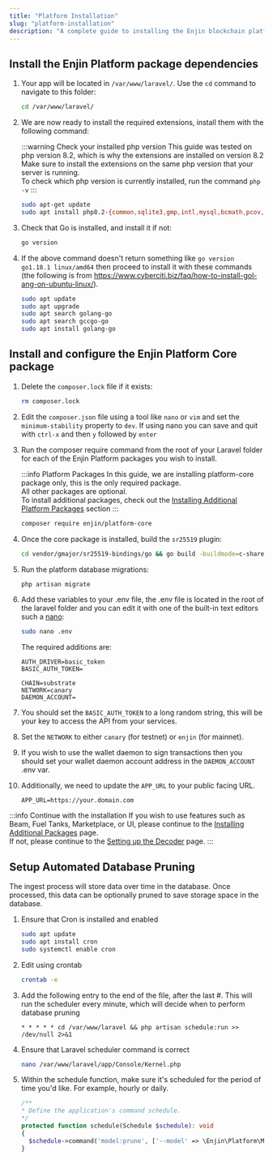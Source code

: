 ```yaml
---
title: "Platform Installation"
slug: "platform-installation"
description: "A complete guide to installing the Enjin blockchain platform, from prerequisites to deployment on cloud servers."
---
```

## Install the Enjin Platform package dependencies

1. Your app will be located in `/var/www/laravel/`. Use the `cd` command to navigate to this folder:

   ```bash
   cd /var/www/laravel/
   ```

2. We are now ready to install the required extensions, install them with the following command:

   :::warning Check your installed php version
   This guide was tested on php version 8.2, which is why the extensions are installed on version 8.2  
   Make sure to install the extensions on the same php version that your server is running.  
   To check which php version is currently installed, run the command `php -v`
   :::

   ```bash
   sudo apt-get update
   sudo apt install php8.2-{common,sqlite3,gmp,intl,mysql,bcmath,pcov,redis} 
   ```

3. Check that Go is installed, and install it if not:
   ```bash
   go version
   ```

4. If the above command doesn't return something like `go version go1.18.1 linux/amd64` then proceed to install it with these commands (the following is from https://www.cyberciti.biz/faq/how-to-install-gol-ang-on-ubuntu-linux/). 
   ```bash
   sudo apt update
   sudo apt upgrade
   sudo apt search golang-go
   sudo apt search gccgo-go
   sudo apt install golang-go
   ```

## Install and configure the Enjin Platform Core package

1. Delete the `composer.lock` file if it exists:

   ```bash
   rm composer.lock
   ```

2. Edit the `composer.json` file using a tool like `nano` or `vim` and set the `minimum-stability` property to `dev`.  If using nano you can save and quit with `ctrl-x` and then `y` followed by `enter`

3. Run the composer require command from the root of your Laravel folder for each of the Enjin Platform packages you wish to install.

   :::info Platform Packages
   In this guide, we are installing platform-core package only, this is the only required package.  
   All other packages are optional.  
   To install additional packages, check out the [Installing Additional Platform Packages](/05-enjin-platform/02-self-hosting-cloud/03-installing-additional-packages.md) section
   :::

   ```bash
   composer require enjin/platform-core  
   ```

4. Once the core package is installed, build the `sr25519` plugin:

   ```bash
   cd vendor/gmajor/sr25519-bindings/go && go build -buildmode=c-shared -o sr25519.so . && mv sr25519.so ../src/Crypto/sr25519.so && chown $USER:www-data ../src/Crypto/sr25519.so && cd ../../../../
   ```

5. Run the platform database migrations:

   ```bash
   php artisan migrate
   ```

6. Add these variables to your .env file, the .env file is located in the root of the laravel folder and you can edit it with one of the built-in text editors such a [nano](https://www.nano-editor.org/):

   ```bash
   sudo nano .env
   ```

   The required additions are: 

   ```Text
   AUTH_DRIVER=basic_token
   BASIC_AUTH_TOKEN=

   CHAIN=substrate
   NETWORK=canary
   DAEMON_ACCOUNT=
   ```

7. You should set the `BASIC_AUTH_TOKEN` to a long random string, this will be your key to access the API from your services. 

8. Set the `NETWORK` to either `canary` (for testnet) or `enjin` (for mainnet).

9. If you wish to use the wallet daemon to sign transactions then you should set your wallet daemon account address in the `DAEMON_ACCOUNT` .env var.

10. Additionally, we need to update the `APP_URL` to your public facing URL.
    ```Text
    APP_URL=https://your.domain.com
    ```

:::info Continue with the installation
If you wish to use features such as Beam, Fuel Tanks, Marketplace, or UI, please continue to the [Installing Additional Packages](/05-enjin-platform/02-self-hosting-cloud/03-installing-additional-packages.md) page.  
If not, please continue to the [Setting up the Decoder](/05-enjin-platform/02-self-hosting-cloud/05-setting-up-the-decoder.md) page.
:::

## Setup Automated Database Pruning

The ingest process will store data over time in the database. Once processed, this data can be optionally pruned to save storage space in the database.

1. Ensure that Cron is installed and enabled
   ```bash
   sudo apt update
   sudo apt install cron
   sudo systemctl enable cron
   ```
2. Edit using crontab
   ```bash
   crontab -e
   ```
3. Add the following entry to the end of the file, after the last #. This will run the scheduler every minute, which will decide when to perform database pruning
   ```text
   * * * * * cd /var/www/laravel && php artisan schedule:run >> /dev/null 2>&1
   ```
4. Ensure that Laravel scheduler command is correct
   ```bash
   nano /var/www/laravel/app/Console/Kernel.php
   ```
5. Within the schedule function, make sure it's scheduled for the period of time you'd like. For example, hourly or daily.
   ```php
   /**
   * Define the application's command schedule.
   */
   protected function schedule(Schedule $schedule): void
   {
     $schedule->command('model:prune', ['--model' => \Enjin\Platform\Models\Laravel\Block::class])->daily();
   }
   ```
